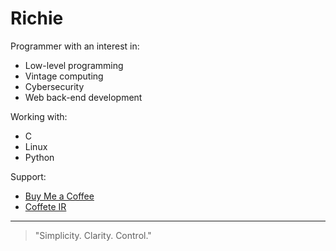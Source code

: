 # Richie

Programmer with an interest in:

- Low-level programming
- Vintage computing
- Cybersecurity
- Web back-end development

Working with:

- C
- Linux
- Python

Support:
- [Buy Me a Coffee](https://buymeacoffee.com/richiepagard)
- [Coffete IR](https://www.coffeete.ir/richie)

---

> "Simplicity. Clarity. Control."

